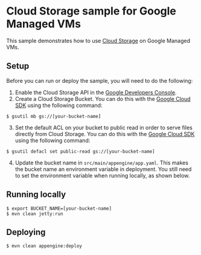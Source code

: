 # Cloud Storage sample for Google Managed VMs
This sample demonstrates how to use [Cloud Storage](https://cloud.google.com/storage/) on Google Managed VMs.

## Setup
Before you can run or deploy the sample, you will need to do the following:

1. Enable the Cloud Storage API in the [Google Developers Console](https://console.developers.google.com/project/_/apiui/apiview/storage/overview).
2. Create a Cloud Storage Bucket. You can do this with the [Google Cloud SDK](https://cloud.google.com/sdk) using the following command:

  ```
  $ gsutil mb gs://[your-bucket-name]
  ```
3. Set the default ACL on your bucket to public read in order to serve files directly from Cloud Storage. You can do this with the [Google Cloud SDK](https://cloud.google.com/sdk) using the following command:

  ```
  $ gsutil defacl set public-read gs://[your-bucket-name]
  ```
4. Update the bucket name in `src/main/appengine/app.yaml`. This makes the bucket name an environment variable in deployment. You still need to set the environment variable when running locally, as shown below.

## Running locally
    $ export BUCKET_NAME=[your-bucket-name]
    $ mvn clean jetty:run

## Deploying
    $ mvn clean appengine:deploy
